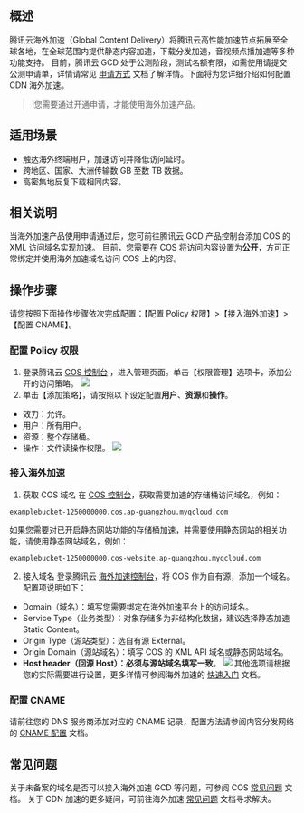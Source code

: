 ## 概述

腾讯云海外加速（Global Content Delivery）将腾讯云高性能加速节点拓展至全球各地，在全球范围内提供静态内容加速，下载分发加速，音视频点播加速等多种功能支持。
目前，腾讯云 GCD 处于公测阶段，测试名额有限，如需使用请提交公测申请单，详情请常见 [申请方式](https://cloud.tencent.com/document/product/673/30415) 文档了解详情。下面将为您详细介绍如何配置 CDN 海外加速。

>!您需要通过开通申请，才能使用海外加速产品。

## 适用场景

- 触达海外终端用户，加速访问并降低访问延时。
- 跨地区、国家、大洲传输数 GB 至数 TB 数据。
- 高密集地反复下载相同内容。

## 相关说明

当海外加速产品使用申请通过后，您可前往腾讯云 GCD 产品控制台添加 COS 的 XML 访问域名实现加速。
目前，您需要在 COS 将访问内容设置为**公开**，方可正常绑定并使用海外加速域名访问 COS 上的内容。

## 操作步骤
请您按照下面操作步骤依次完成配置：【配置 Policy 权限】>【接入海外加速】>【配置 CNAME】。

### 配置 Policy 权限

1. 登录腾讯云 [COS 控制台](https://console.cloud.tencent.com/cos5) ，进入管理页面。单击【权限管理】选项卡，添加公开的访问策略。
![](https://main.qcloudimg.com/raw/b1c0862f797da9d1447bc6a13929a927.png)
2. 单击【添加策略】，请按照以下设定配置**用户**、**资源**和**操作**。
 - 效力：允许。
 - 用户：所有用户。
 - 资源：整个存储桶。
 - 操作：文件读操作权限。
![](https://main.qcloudimg.com/raw/953311e15a9ca272dc5fece6a87ac6b7.png)

### 接入海外加速

1. 获取 COS 域名
在 [COS 控制台](https://console.cloud.tencent.com/cos5)，获取需要加速的存储桶访问域名，例如：
```shell
examplebucket-1250000000.cos.ap-guangzhou.myqcloud.com
```
如果您需要对已开启静态网站功能的存储桶加速，并需要使用静态网站的相关功能，请使用静态网站域名，例如：
```shell
examplebucket-1250000000.cos-website.ap-guangzhou.myqcloud.com
```

2. 接入域名
登录腾讯云 [海外加速控制台](https://console.cloud.tencent.com/cdn/open_oversea)，将 COS 作为自有源，添加一个域名。配置项说明如下：
 - Domain（域名）：填写您需要绑定在海外加速平台上的访问域名。
 - Service Type（业务类型）：对象存储多为非结构化数据，建议选择静态加速 Static Content。
 - Origin Type（源站类型）：选自有源 External。
 -  Origin Domain（源站域名）：填写 COS 的 XML API 域名或静态网站域名。
 - **Host header（回源 Host）：必须与源站域名填写一致**。
![](https://main.qcloudimg.com/raw/691da49e660fb3a5675d371821e702d9.png)
其他选项请根据您的实际需要进行设置，更多详情可参阅海外加速的 [快速入门](https://cloud.tencent.com/document/product/673/14422) 文档。

### 配置 CNAME
请前往您的 DNS 服务商添加对应的 CNAME 记录，配置方法请参阅内容分发网络的 [CNAME 配置](https://cloud.tencent.com/document/product/228/3121) 文档。

## 常见问题
关于未备案的域名是否可以接入海外加速 GCD 等问题，可参阅 COS  [常见问题](https://cloud.tencent.com/document/product/436/30737#.E5.B0.9A.E6.9C.AA.E5.A4.87.E6.A1.88.E7.9A.84.E5.9F.9F.E5.90.8D.E5.8F.AF.E4.BB.A5.E6.8E.A5.E5.85.A5.E6.B5.B7.E5.A4.96.E5.8A.A0.E9.80.9F-gcd-.E5.B9.B3.E5.8F.B0.E5.90.97.EF.BC.9F) 文档。
关于 CDN 加速的更多疑问，可前往海外加速 [常见问题](https://cloud.tencent.com/document/product/673/31673) 文档寻求解决。
